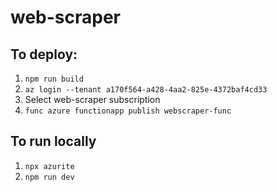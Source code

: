 # web-scraper

## To deploy:

1. `npm run build`
2. `az login --tenant a170f564-a428-4aa2-825e-4372baf4cd33`
3. Select web-scraper subscription
4. `func azure functionapp publish webscraper-func`

## To run locally

1. `npx azurite`
2. `npm run dev`
